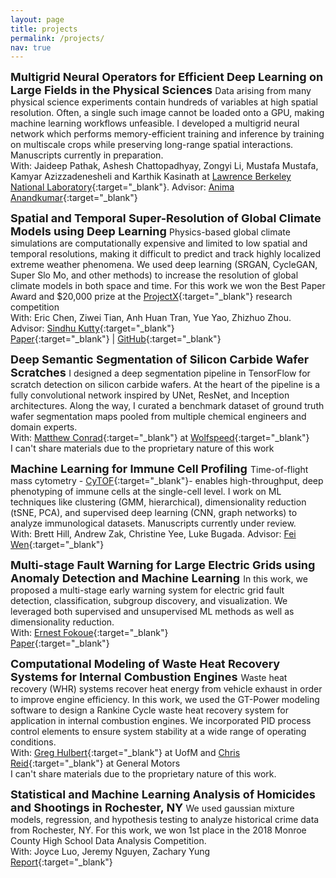 ```yaml
---
layout: page
title: projects
permalink: /projects/
nav: true
---
```

<font size="+1"> <b> Multigrid Neural Operators for Efficient Deep Learning on Large Fields in the Physical Sciences </b></font>
Data arising from many physical science experiments contain hundreds of variables at high spatial resolution. Often, a single such image cannot be loaded onto a GPU, making machine learning workflows unfeasible. I developed a multigrid neural network which performs memory-efficient training and inference by training on multiscale crops while preserving long-range spatial interactions. Manuscripts currently in preparation. <br>
With: Jaideep Pathak, Ashesh Chattopadhyay, Zongyi Li, Mustafa Mustafa, Kamyar Azizzadenesheli and Karthik Kasinath at [Lawrence Berkeley National Laboratory](https://www.lbl.gov/){:target="\_blank"}. Advisor: [Anima Anandkumar](http://tensorlab.cms.caltech.edu/users/anima/){:target="\_blank"} 
<br>



<font size="+1"> <b> Spatial and Temporal Super-Resolution of Global Climate Models using Deep Learning </b></font>
Physics-based global climate simulations are computationally expensive and limited to low spatial and temporal resolutions, making it difficult to predict and track highly localized extreme weather phenomena. We used deep learning (SRGAN, CycleGAN, Super Slo Mo, and other methods) to increase the resolution of global climate models in both space and time. For this work we won the Best Paper Award and $20,000 prize at the [ProjectX](https://www.projectx2020.com/){:target="\_blank"} research competition
<br>
With: Eric Chen, Ziwei Tian, Anh Huan Tran, Yue Yao, Zhizhuo Zhou. Advisor: [Sindhu Kutty](https://www.cs.swarthmore.edu/~sindhu/){:target="\_blank"}
<br>
[Paper](https://drive.google.com/file/d/1cbwTb7DNe0vRZiN9hg53W5MZdRbXJqsg/view?usp=sharing){:target="\_blank"} | [GitHub](https://github.com/ericch99/bayes-and-blue){:target="\_blank"}
<br>

<font size="+1"> <b> Deep Semantic Segmentation of Silicon Carbide Wafer Scratches </b> </font>
I designed a deep segmentation pipeline in TensorFlow for scratch detection on silicon carbide wafers. At the heart of the pipeline is a fully convolutional network inspired by UNet, ResNet, and Inception architectures. Along the way, I curated a benchmark dataset of ground truth wafer segmentation maps pooled from multiple chemical engineers and domain experts.
<br>
With: [Matthew Conrad](https://www.linkedin.com/in/matthewdavidconrad/){:target="\_blank"} at [Wolfspeed](https://www.wolfspeed.com/){:target="\_blank"}
<br>
I can't share materials due to the proprietary nature of this work
<br>

<font size="+1"> <b>Machine Learning for Immune Cell Profiling</b> </font>
Time-of-flight mass cytometry - [CyTOF](https://www.fluidigm.com/products/helios){:target="\_blank"}- enables high-throughput, deep phenotyping of immune cells at the single-cell level. I work on ML techniques like clustering (GMM, hierarchical), dimensionality reduction (tSNE, PCA), and supervised deep learning (CNN, graph networks) to analyze immunological datasets. Manuscripts currently under review.
<br>
With: Brett Hill, Andrew Zak, Christine Yee, Luke Bugada. Advisor: [Fei Wen](http://cheresearch.engin.umich.edu/wen/){:target="\_blank"}
<br>


<font size="+1"> <b>Multi-stage Fault Warning for Large Electric Grids using Anomaly Detection and Machine Learning</b> </font>
In this work, we proposed a multi-stage early warning system for electric grid fault detection, classification, subgroup discovery, and visualization. We leveraged both supervised and unsupervised ML methods as well as dimensionality reduction.
<br>
With: [Ernest Fokoue](https://www.rit.edu/directory/epfeqa-ernest-fokoue){:target="\_blank"}
<br>
[Paper](http://ma.fme.vutbr.cz/archiv/8_2/ma_8_2_2_raja_fokoue_final.pdf){:target="\_blank"}

<font size="+1"> <b>Computational Modeling of Waste Heat Recovery Systems for Internal Combustion Engines</b> </font>
Waste heat recovery (WHR) systems recover heat energy from vehicle exhaust in order to improve engine efficiency. In this work, we used the GT-Power modeling software to design a Rankine Cycle waste heat recovery system for application in internal combustion engines. We incorporated PID process control elements to ensure system stability at a wide range of operating conditions.
<br>
With: [Greg Hulbert](https://me.engin.umich.edu/people/faculty/greg-hulbert){:target="\_blank"} at UofM and [Chris Reid](https://www.linkedin.com/in/christopher-reid-57643610/){:target="\_blank"} at General Motors
<br>
I can't share materials due to the proprietary nature of this work.
<br>

<font size="+1"> <b>Statistical and Machine Learning Analysis of Homicides and Shootings in Rochester, NY </b></font>
We used gaussian mixture models, regression, and hypothesis testing to analyze historical crime data from Rochester, NY. For this work, we won 1st place in the 2018 Monroe County High School Data Analysis Competition.
<br>
With: Joyce Luo, Jeremy Nguyen, Zachary Yung
<br>
[Report](https://drive.google.com/file/d/1jvKaF2qBM_dsybzr1LE5V6hioJg5Cm_T/view){:target="\_blank"}








